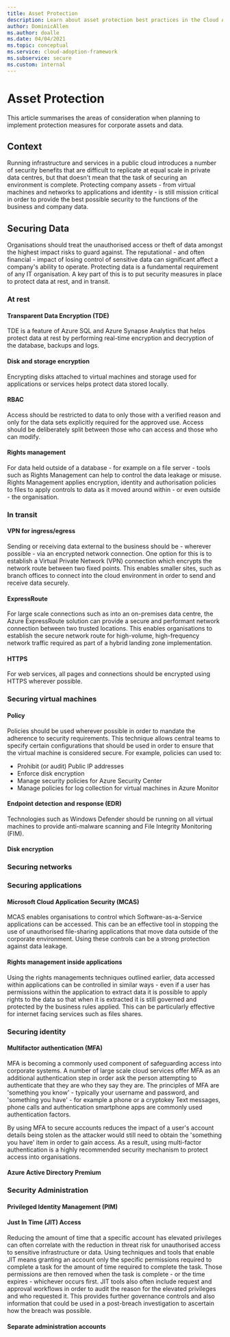 ```yaml
---
title: Asset Protection
description: Learn about asset protection best practices in the Cloud Adoption Framework for Azure.
author: DominicAllen
ms.author: doalle
ms.date: 04/04/2021
ms.topic: conceptual
ms.service: cloud-adoption-framework
ms.subservice: secure
ms.custom: internal
---
```


# Asset Protection

This article summarises the areas of consideration when planning to implement protection measures for corporate assets and data.

## Context

Running infrastructure and services in a public cloud introduces a number of security benefits that are difficult to replicate at equal scale in private data centres, but that doesn't mean that the task of securing an environment is complete.
Protecting company assets - from virtual machines and networks to applications and identity - is still mission critical in order to provide the best possible security to the functions of the business and company data.

## Securing Data

Organisations should treat the unauthorised access or theft of data amongst the highest impact risks to guard against.
The reputational - and often financial - impact of losing control of sensitive data can significant affect a company's ability to operate. Protecting data is a fundamental requirement of any IT organisation.
A key part of this is to put security measures in place to protect data at rest, and in transit.

### At rest

#### Transparent Data Encryption (TDE)

TDE is a feature of Azure SQL and Azure Synapse Analytics that helps protect data at rest by performing real-time encryption and decryption of the database, backups and logs.  

#### Disk and storage encryption

Encrypting disks attached to virtual machines and storage used for applications or services helps protect data stored locally.

#### RBAC

Access should be restricted to data to only those with a verified reason and only for the data sets explicitly required for the approved use.
Access should be deliberately split between those who can access and those who can modify.

#### Rights management

For data held outside of a database - for example on a file server - tools such as Rights Management can help to control the data leakage or misuse. Rights Management applies encryption, identity and authorisation policies to files to apply controls to data as it moved around within - or even outside - the organisation.

### In transit

#### VPN for ingress/egress

Sending or receiving data external to the business should be - wherever possible - via an encrypted network connection.
One option for this is to establish a Virtual Private Network (VPN) connection which encrypts the network route between two fixed points.
This enables smaller sites, such as branch offices to connect into the cloud environment in order to send and receive data securely.

#### ExpressRoute

For large scale connections such as into an on-premises data centre, the Azure ExpressRoute solution can provide a secure and performant network connection between two trusted locations. This enables organisations to establish the secure network route for high-volume, high-frequency network traffic required as part of a hybrid landing zone implementation.

#### HTTPS

For web services, all pages and connections should be encrypted using HTTPS wherever possible.

### Securing virtual machines

#### Policy

Policies should be used wherever possible in order to mandate the adherence to security requirements.
This technique allows central teams to specify certain configurations that should be used in order to ensure that the virtual machine is considered secure.
For example, policies can used to:

- Prohibit (or audit) Public IP addresses
- Enforce disk encryption
- Manage security policies for Azure Security Center
- Manage policies for log collection for virtual machines in Azure Monitor

#### Endpoint detection and response (EDR)

Technologies such as Windows Defender should be running on all virtual machines to provide anti-malware scanning and File Integrity Monitoring (FIM).

#### Disk encryption

### Securing networks

### Securing applications

#### Microsoft Cloud Application Security (MCAS)

MCAS enables organisations to control which Software-as-a-Service applications can be accessed. This can be an effective tool in stopping the use of unauthorised file-sharing applications that move data outside of the corporate environment. Using these controls can be a strong protection against data leakage.

#### Rights management inside applications

Using the rights managements techniques outlined earlier, data accessed within applications can be controlled in similar ways - even if a user has permissions within the application to extract data it is possible to apply rights to the data so that when it is extracted it is still governed and protected by the business rules applied.
This can be particularly effective for internet facing services such as files shares.

### Securing identity

#### Multifactor authentication (MFA)

MFA is becoming a commonly used component of safeguarding access into corporate systems. A number of large scale cloud services offer MFA as an additional authentication step in order ask the person attempting to authenticate that they are who they say they are.
The principles of MFA are 'something you know'  - typically your username and password, and 'something you have' - for example a phone or a cryptokey
Text messages, phone calls and authentication smartphone apps are commonly used authentication factors.

By using MFA to secure accounts reduces the impact of a user's account details being stolen as the attacker would still need to obtain the 'something you have' item in order to gain access. As a result, using multi-factor authentication is a highly recommended security mechanism to protect access into organisations.

#### Azure Active Directory Premium

### Security Administration

#### Privileged Identity Management (PIM)

#### Just In Time (JIT) Access

Reducing the amount of time that a specific account has elevated privileges can often correlate with the reduction in threat risk for unauthorised access to sensitive infrastructure or data. 
Using techniques and tools that enable JIT means granting an account only the specific permissions required to complete a task for the amount of time required to complete the task. Those permissions are then removed when the task is complete - or the time expires - whichever occurs first.
JIT tools also often include request and approval workflows in order to audit the reason for the elevated privileges and who requested it. This provides further governance controls and also information that could be used in a post-breach investigation to ascertain how the breach was possible.

#### Separate administration accounts
